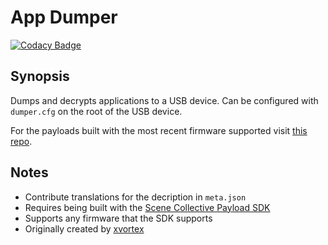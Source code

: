 App Dumper
===
[![Codacy Badge](https://app.codacy.com/project/badge/Grade/)](https://www.codacy.com/gh/Scene-Collective/ps4-app-dumper/dashboard)

## Synopsis
Dumps and decrypts applications to a USB device. Can be configured with `dumper.cfg` on the root of the USB device.

For the payloads built with the most recent firmware supported visit [this repo].

## Notes
- Contribute translations for the decription in `meta.json`
- Requires being built with the [Scene Collective Payload SDK]
- Supports any firmware that the SDK supports
- Originally created by [xvortex]

[//]: #
  [Scene Collective Payload SDK]: <https://github.com/Scene-Collective/ps4-payload-sdk>
  [this repo]: <https://github.com/Scene-Collective/ps4-payload-repo>
  [xvortex]: <https://github.com/xvortex/ps4-dumper-vtx>
